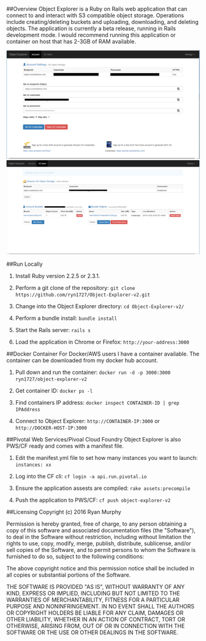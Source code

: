 ##Overview
Object Explorer is a Ruby on Rails web application that can connect to and interact with S3 compatible object storage. Operations include creating/deleting buckets and uploading, downloading, and deleting objects. The application is currently a beta release, running in Rails development mode. I would recommend running this application or container on host that has 2-3GB of RAM available.

![img1](https://raw.githubusercontent.com/murphrya/object-explorer-v2/master/github_img1.PNG)
![img1](https://raw.githubusercontent.com/murphrya/object-explorer-v2/master/github_img2.PNG)


##Run Locally

1. Install Ruby version 2.2.5 or 2.3.1.

2. Perform a git clone of the repository: ```git clone https://github.com/ryn1727/Object-Explorer-v2.git```

3. Change into the Object Explorer directory: ```cd Object-Explorer-v2/```

4. Perform a bundle install: ```bundle install```

5. Start the Rails server: ```rails s ```

6. Load the application in Chrome or Firefox: ```http://your-address:3000```


##Docker Container
For Docker/AWS users I have a container available. The container can be downloaded from my docker hub account.

1. Pull down and run the container: ```docker run -d -p 3000:3000 ryn1727/object-explorer-v2```

2. Get container ID: ```docker ps -l```

3. Find containers IP address: ```docker inspect CONTAINER-ID | grep IPAddress```

4. Connect to Object Explorer: ```http://CONTAINER-IP:3000``` or ```http://DOCKER-HOST-IP:3000```


##Pivotal Web Services/Pivoal Cloud Foundry
Object Explorer is also PWS/CF ready and comes with a manifest file.

1. Edit the manifest.yml file to set how many instances you want to launch: ```  instances: xx```

2. Log into the CF cli: ```cf login -a api.run.pivotal.io```

3. Ensure the application assests are compiled: ```rake assets:precompile```

4. Push the application to PWS/CF: ```cf push object-explorer-v2```

##Licensing
Copyright (c) 2016 Ryan Murphy

Permission is hereby granted, free of charge, to any person obtaining a copy of this software and associated documentation files (the "Software"), to deal in the Software without restriction, including without limitation the rights to use, copy, modify, merge, publish, distribute, sublicense, and/or sell copies of the Software, and to permit persons to whom the Software is furnished to do so, subject to the following conditions:

The above copyright notice and this permission notice shall be included in all copies or substantial portions of the Software.

THE SOFTWARE IS PROVIDED "AS IS", WITHOUT WARRANTY OF ANY KIND, EXPRESS OR IMPLIED, INCLUDING BUT NOT LIMITED TO THE WARRANTIES OF MERCHANTABILITY, FITNESS FOR A PARTICULAR PURPOSE AND NONINFRINGEMENT. IN NO EVENT SHALL THE AUTHORS OR COPYRIGHT HOLDERS BE LIABLE FOR ANY CLAIM, DAMAGES OR OTHER LIABILITY, WHETHER IN AN ACTION OF CONTRACT, TORT OR OTHERWISE, ARISING FROM, OUT OF OR IN CONNECTION WITH THE SOFTWARE OR THE USE OR OTHER DEALINGS IN THE SOFTWARE.
